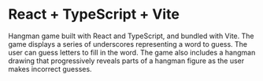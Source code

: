 # React + TypeScript + Vite

Hangman game built with React and TypeScript, and bundled with Vite. The game displays a series of underscores representing a word to guess. The user can guess letters to fill in the word. The game also includes a hangman drawing that progressively reveals parts of a hangman figure as the user makes incorrect guesses.